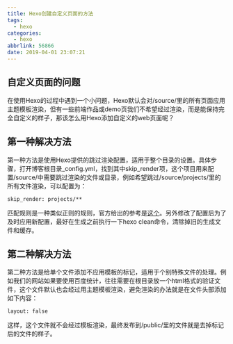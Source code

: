 ```yaml
---
title: Hexo创建自定义页面的方法
tags:
  - hexo
categories:
  - hexo
abbrlink: 56866
date: 2019-04-01 23:07:21
---
```


## 自定义页面的问题

在使用Hexo的过程中遇到一个小问题，Hexo默认会对/source/里的所有页面应用主题模板渲染，但有一些前端作品或demo页我们不希望经过渲染，而是能保持完全自定义的样子，那该怎么用Hexo添加自定义的web页面呢？

## 第一种解决方法

第一种方法是使用Hexo提供的跳过渲染配置，适用于整个目录的设置。具体步骤，打开博客根目录_config.yml，找到其中skip_render项，这个项目用来配置/source/中需要跳过渲染的文件或目录，例如希望跳过/source/projects/里的所有文件渲染，可以配置为：

```
skip_render: projects/**
```

匹配规则是一种类似正则的规则，官方给出的参考是[这个](https://github.com/isaacs/minimatch)。另外修改了配置后为了及时应用新配置，最好在生成之前执行一下hexo clean命令，清除掉旧的生成文件和缓存。

## 第二种解决方法

第二种方法是给单个文件添加不应用模板的标记，适用于个别特殊文件的处理。例如我们的网站如果要使用百度统计，往往需要在根目录放一个html格式的验证文件，这个文件默认也会经过用主题模板渲染，避免渲染的办法就是在文件头部添加如下内容：

```
layout: false
```

这样，这个文件就不会经过模板渲染，最终发布到/public/里的文件就是去掉标记后的文件的样子。
